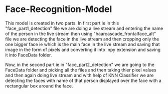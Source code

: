 # Face-Recognition-Model
This model is created in two parts. In first part ie in this "face_part1_detection" file we are doing a live stream and entering the name of the person in the live stream then using "haarcascade_frontalface_alt" file we are detecting the face in the live stream and then cropping only the one bigger face ie which is the main face in the live stream and saving that image in the form of pixels and converting it into .npy extension and saving it into FaceData folder.

Now, in the second part ie in "face_part2_detection" we are going to the FaceData folder and picking all the files and then taking thier pixel values and then again doing live stream and with help of KNN Classifier we are detecting the faces with name of that person displayed over the face with a rectangular box around the face.
